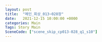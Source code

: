 ```yaml
---
layout: post
title:  "메인_회상_013~028장"
date:   2021-12-15 10:00:00 +0000
categories: Main
Tags: Story Main
SceneCode: ["scene_skip_cp013-028_q1_s10"]
---
```

